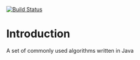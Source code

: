 [![Build Status](https://travis-ci.org/pete314/algorithms-java.svg?branch=master)](https://travis-ci.org/pete314/algorithms-java)


# Introduction
A set of commonly used algorithms written in Java
